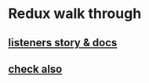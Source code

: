# Redux walk through

## [listeners story & docs](https://www.youtube.com/watch?v=D5WOry6gw9c&t=3558s&ab_channel=MarkErikson)

## [check also](https://github.com/reduxjs/redux-toolkit/discussions/1648)
